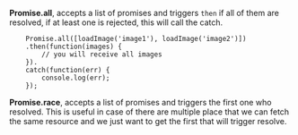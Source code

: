 
__Promise.all__, accepts a list of promises and triggers `then` if all of them are resolved, if at least one is rejected, this will call the catch.

```
	Promise.all([loadImage('image1'), loadImage('image2')])
	.then(function(images) {
		// you will receive all images
	}).
	catch(function(err) {
		console.log(err);
	});
```


__Promise.race__, accepts a list of promises and triggers the first one who resolved. This is useful in case of there are multiple place that we can fetch the same resource and we just want to get the first that will trigger resolve.



